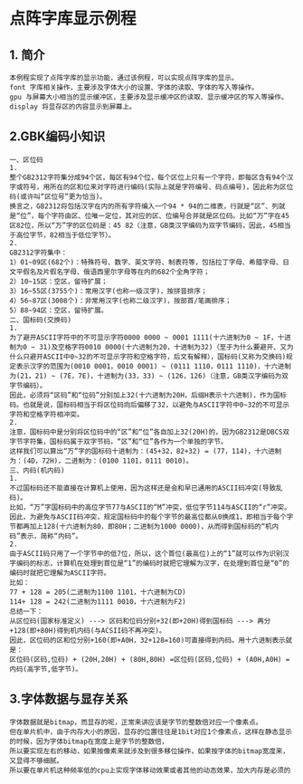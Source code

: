 # 点阵字库显示例程

## 1. 简介

    本例程实现了点阵字库的显示功能，通过该例程，可以实现点阵字库的显示。
    font 字库相关操作，主要涉及字体大小的设置、字体的读取、字体的写入等操作。
    gpu 与屏幕大小相当的显示缓冲区，主要涉及显示缓冲区的读取、显示缓冲区的写入等操作。
    display 将显存区的内容显示到屏幕上。

## 2.GBK编码小知识

    一、区位码
    1.
    整个GB2312字符集分成94个区，每区有94个位，每个区位上只有一个字符，即每区含有94个汉字或符号，用所在的区和位来对字符进行编码(实际上就是字符编号、码点编号)，因此称为区位码(或许叫“区位号”更为恰当)。
    换言之，GB2312将包括汉字在内的所有字符编入一个94 * 94的二维表，行就是“区”、列就是“位”，每个字符由区、位唯一定位，其对应的区、位编号合并就是区位码。比如“万”字在45区82位，所以“万”字的区位码是：45 82（注意，GB类汉字编码为双字节编码，因此，45相当于高位字节，82相当于低位字节）。
    2.
    GB2312字符集中：
    1）01~09区(682个)：特殊符号、数字、英文字符、制表符等，包括拉丁字母、希腊字母、日文平假名及片假名字母、俄语西里尔字母等在内的682个全角字符；
    2）10~15区：空区，留待扩展；
    3）16~55区(3755个)：常用汉字(也称一级汉字)，按拼音排序；
    4）56~87区(3008个)：非常用汉字(也称二级汉字)，按部首/笔画排序；
    5）88~94区：空区，留待扩展。
    二、国标码(交换码)
    1.
    为了避开ASCII字符中的不可显示字符0000 0000 ~ 0001 1111(十六进制为0 ~ 1F，十进制为0 ~ 31)及空格字符0010 0000(十六进制为20，十进制为32)（至于为什么要避开、又为什么只避开ASCII中0~32的不可显示字符和空格字符，后文有解释），国标码(又称为交换码)规定表示汉字的范围为(0010 0001，0010 0001) ~ (0111 1110，0111 1110)，十六进制为(21，21) ~ (7E，7E)，十进制为(33，33) ~ (126，126)（注意，GB类汉字编码为双字节编码）。
    因此，必须将“区码”和“位码”分别加上32(十六进制为20H，后缀H表示十六进制)，作为国标码。也就是说，国标码相当于将区位码向后偏移了32，以避免与ASCII字符中0~32的不可显示字符和空格字符相冲突。
    2.
    注意，国标码中是分别将区位码中的“区”和“位”各自加上32(20H)的，因为GB2312是DBCS双字节字符集，国标码属于双字节码，“区”和“位”各作为一个单独的字节。
    这样我们可以算出“万”字的国标码十进制为：(45+32，82+32) = (77，114)，十六进制为：(4D，72H)，二进制为：(0100 1101，0111 0010)。
    三、内码(机内码)
    1.
    不过国标码还不能直接在计算机上使用，因为这样还是会和早已通用的ASCII码冲突(导致乱码)。
    比如，“万”字国标码中的高位字节77与ASCII的“M”冲突，低位字节114与ASCII的“r”冲突。因此，为避免与ASCII码冲突，规定国标码中的每个字节的最高位都从0换成1，即相当于每个字节都再加上128(十六进制为80，即80H；二进制为1000 0000)，从而得到国标码的“机内码”表示，简称“内码”。
    2.
    由于ASCII码只用了一个字节中的低7位，所以，这个首位(最高位)上的“1”就可以作为识别汉字编码的标志，计算机在处理到首位是“1”的编码时就把它理解为汉字，在处理到首位是“0”的编码时就把它理解为ASCII字符。
    比如：
    77 + 128 = 205(二进制为1100 1101，十六进制为CD)
    114+ 128 = 242(二进制为1111 0010，十六进制为F2)
    总结一下：
    从区位码(国家标准定义) ---> 区码和位码分别+32(即+20H)得到国标码 ---> 再分+128(即+80H)得到机内码(与ACSII码不再冲突)。
    因此，区位码的区和位分别+160(即+A0H，32+128=160)可直接得到内码。用十六进制表示就是：
    区位码(区码,位码) + (20H,20H) + (80H,80H) =区位码(区码,位码) + (A0H,A0H) = 内码(高字节,低字节)。

## 3.字体数据与显存关系

    字体数据就是bitmap，而显存的呢，正常来讲应该是字节的整数倍对应一个像素点。
    但在单片机中，由于内存大小的原因，显存的位置往往是1bit对应1个像素点，这样在静态显示的时候，因为字体bitmap在宽度上是字节的整数倍，
    所以要实现左右的移动，如果按像素来就涉及到很多移位操作，如果按字体的bitmap宽度来，又显得不够细腻。
    所以要在单片机这种频率低的cpu上实现字体移动效果或者其他的动态效果，加大内存是必须的